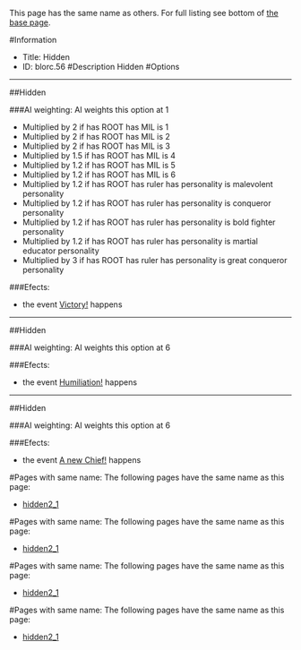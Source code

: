 This page has the same name as others. For full listing see bottom of [the base page](.md).

#Information
 - Title: Hidden
 - ID: blorc.56
#Description
Hidden
#Options

___
##Hidden

###AI weighting:
AI weights this option at 1
 - Multiplied by 2 if has ROOT has MIL is 1
 - Multiplied by 2 if has ROOT has MIL is 2
 - Multiplied by 2 if has ROOT has MIL is 3
 - Multiplied by 1.5 if has ROOT has MIL is 4
 - Multiplied by 1.2 if has ROOT has MIL is 5
 - Multiplied by 1.2 if has ROOT has MIL is 6
 - Multiplied by 1.2 if has ROOT has ruler has personality is malevolent personality
 - Multiplied by 1.2 if has ROOT has ruler has personality is conqueror personality
 - Multiplied by 1.2 if has ROOT has ruler has personality is bold fighter personality
 - Multiplied by 1.2 if has ROOT has ruler has personality is martial educator personality
 - Multiplied by 3 if has ROOT has ruler has personality is great conqueror personality


###Efects:<ul><li>the event [Victory!](../events/victory.md) happens</li></ul>

___
##Hidden

###AI weighting:
AI weights this option at 6


###Efects:<ul><li>the event [Humiliation!](../events/humiliation.md) happens</li></ul>

___
##Hidden

###AI weighting:
AI weights this option at 6


###Efects:<ul><li>the event [A new Chief!](../events/a_new_chief.md) happens</li></ul>


#Pages with same name:
The following pages have the same name as this page:
 - [hidden2_1](hidden2_1.md)


#Pages with same name:
The following pages have the same name as this page:
 - [hidden2_1](hidden2_1.md)


#Pages with same name:
The following pages have the same name as this page:
 - [hidden2_1](hidden2_1.md)


#Pages with same name:
The following pages have the same name as this page:
 - [hidden2_1](hidden2_1.md)
